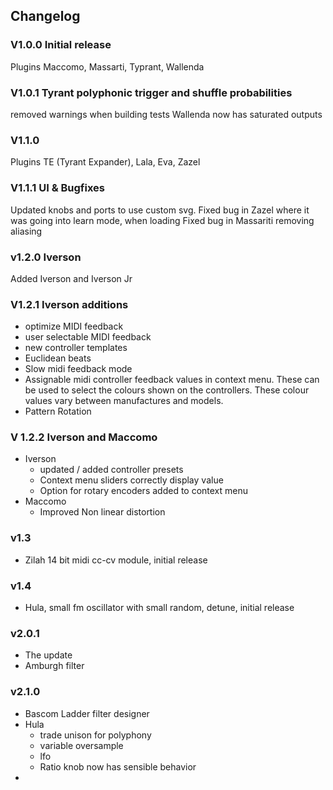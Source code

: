## Changelog

### V1.0.0 Initial release

Plugins Maccomo, Massarti, Typrant, Wallenda

### V1.0.1 Tyrant polyphonic trigger and shuffle probabilities

removed warnings when building tests
Wallenda now has saturated outputs

### V1.1.0

Plugins TE (Tyrant Expander), Lala, Eva, Zazel

### V1.1.1 UI & Bugfixes

Updated knobs and ports to use custom svg.
Fixed bug in Zazel where it was going into learn mode, when loading
Fixed bug in Massariti removing aliasing

### v1.2.0 Iverson

Added Iverson and Iverson Jr

### V1.2.1 Iverson additions

- optimize MIDI feedback
- user selectable MIDI feedback
- new controller templates
- Euclidean beats
- Slow midi feedback mode
- Assignable midi controller feedback values in context menu. These can be used to select the colours shown on the
  controllers. These colour values vary between manufactures and models.
- Pattern Rotation

### V 1.2.2 Iverson and Maccomo

- Iverson
    - updated / added controller presets
    - Context menu sliders correctly display value
    - Option for rotary encoders added to context menu
- Maccomo
    - Improved Non linear distortion

### v1.3

- Zilah 14 bit midi cc-cv module, initial release

### v1.4

- Hula, small fm oscillator with small random, detune, initial release

### v2.0.1

- The update
- Amburgh filter

### v2.1.0

- Bascom Ladder filter designer
- Hula
    - trade unison for polyphony
    - variable oversample
    - lfo
    - Ratio knob now has sensible behavior
- 

